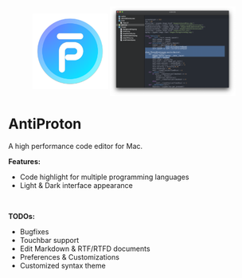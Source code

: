 <p align="center">
	<img src="https://raw.githubusercontent.com/p-z-l/AntiProton/master/AntiProton/Assets.xcassets/AppIcon.appiconset/AntiProton.png" width="30%" align="center">
	<img src="https://raw.githubusercontent.com/p-z-l/AntiProton/master/screenshot.png" width="50%" align="center">
</p>

# AntiProton

A high performance code editor for Mac.
<br>

**Features:**

- Code highlight for multiple programming languages
- Light & Dark interface appearance

<br>

**TODOs:**

- Bugfixes
- Touchbar support
- Edit Markdown & RTF/RTFD documents
- Preferences & Customizations
- Customized syntax theme

